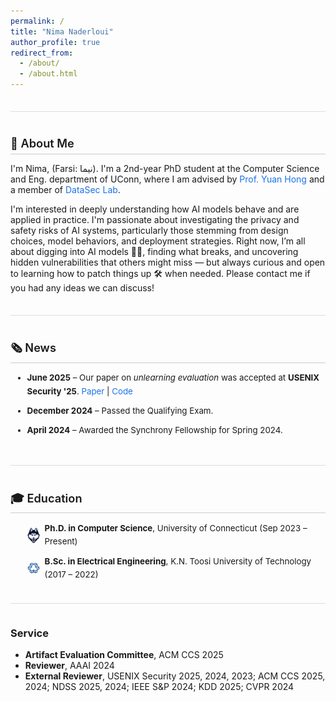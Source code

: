 ```yaml
---
permalink: /
title: "Nima Naderloui"
author_profile: true
redirect_from: 
  - /about/
  - /about.html
---
```


<style>
/* Shared section styling */
.section {
  margin-top: 2.5em;
  padding-top: 1em;
  border-top: 1px solid #ddd;
}

/* Section headers with underline */
.section h2 {
  font-size: 1.3em;
  margin-bottom: 0.75em;
  padding-bottom: 0.3em;
  border-bottom: 1px solid #ccc;
  font-weight: 600;
}

/* News box: scroll only inside News */
.news-box {
  max-height: 150px;
  overflow-y: auto;
  padding-left: 1em;
  margin-bottom: 1em;
  font-size: 0.95em;
  line-height: 1.6;
}
.news-box ul {
  margin: 0;
  padding-left: 1em;
}
.news-box li {
  margin-bottom: 0.75em;
}

/* Education box: normal block display */
.edu-box {
  padding-left: 1em;
  font-size: 0.95em;
  line-height: 1.6;
}
.edu-box ul {
  margin: 0;
  padding-left: 1em;
}
.edu-box li {
  margin-bottom: 0.75em;
  list-style: none;
  display: flex;
  align-items: center;
}
.edu-box img {
  width: 20px;
  height: auto;
  margin-right: 8px;
  flex-shrink: 0;
}

/* Link styles */
a {
  color: #1a73e8;
  text-decoration: none;
}
a:hover {
  text-decoration: underline;
}
</style>

<!-- About Me -->
<div class="section">
  <h2>👋 About Me</h2>
  <p>I'm Nima, (Farsi: نیما). I'm a 2nd-year PhD student at the Computer Science and Eng. department of UConn, where I am advised by <a href="https://yhongcs.github.io/">Prof. Yuan Hong</a> and a member of <a href="https://yhongcs.github.io/people.html">DataSec Lab</a>.</p>
I'm interested in deeply understanding how AI models behave and are applied in practice. I'm passionate about investigating the privacy and safety risks of AI systems, particularly those stemming from design choices, model behaviors, and deployment strategies. Right now, I’m all about digging into AI models 🕵️‍♂️, finding what breaks, and uncovering hidden vulnerabilities that others might miss — but always curious and open to learning how to patch things up 🛠️ when needed. Please contact me if you had any ideas we can discuss!
</div>

<!-- News Section -->
<!-- News Section -->
<div class="section">
  <h2>🗞️ News</h2>
  <div class="news-box">
    <ul>
      <li>
        <strong>June 2025</strong> – Our paper on <em>unlearning evaluation</em> was accepted at <strong>USENIX Security '25</strong>. 
        <a href="https://www.arxiv.org/abs/2506.13009" target="_blank">Paper</a> | 
        <a href="https://github.com/datasec-lab/Ruli" target="_blank">Code</a>
      </li>
      <li>
        <strong>December 2024</strong> – Passed the Qualifying Exam.
      </li>
      <li>
        <strong>April 2024</strong> – Awarded the Synchrony Fellowship for Spring 2024.
      </li>
    </ul>
  </div> <!-- ✅ this closes .news-box properly -->
</div>

<!-- Education Section -->
<div class="section">
  <h2>🎓 Education</h2>
  <div class="edu-box">
    <ul>
      <li>
        <img src="/images/uconn.png" alt="UConn Logo">
        <div><strong>Ph.D. in Computer Science</strong>, University of Connecticut (Sep 2023 – Present)</div>
      </li>
      <li>
        <img src="/images/kntu.png" alt="KNTU Logo">
        <div><strong>B.Sc. in Electrical Engineering</strong>, K.N. Toosi University of Technology (2017 – 2022)</div>
      </li>
    </ul>
  </div>
</div>

<!-- Service Section -->
<div class="section">
  <h3> Service</h3>
  <ul>
    <li><strong>Artifact Evaluation Committee</strong>, ACM CCS 2025</li>
    <li><strong>Reviewer</strong>, AAAI 2024</li>
    <li><strong>External Reviewer</strong>, USENIX Security 2025, 2024, 2023; ACM CCS 2025, 2024; NDSS 2025, 2024; IEEE S&P 2024; KDD 2025; CVPR 2024</li>
  </ul>
</div>
